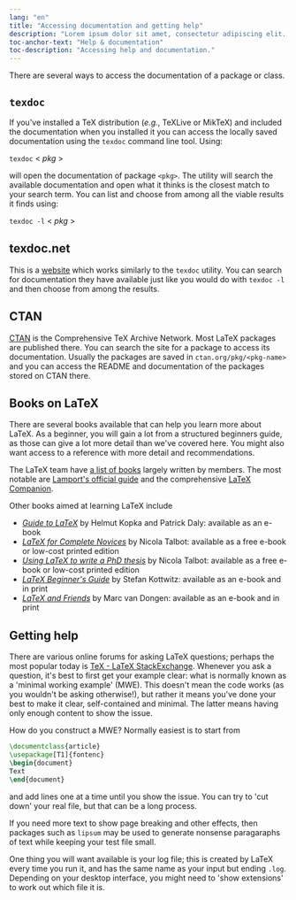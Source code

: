 ```yaml
---
lang: "en"
title: "Accessing documentation and getting help"
description: "Lorem ipsum dolor sit amet, consectetur adipiscing elit. Pellentesque felis orci, faucibus eget sollicitudin vel, varius eget ipsum. Duis sed sodales leo."
toc-anchor-text: "Help & documentation"
toc-description: "Accessing help and documentation."
---
```



There are several ways to access the documentation of a package or class.

## `texdoc`

If you've installed a TeX distribution (_e.g._, TeXLive or MikTeX) and included
the documentation when you installed it you can access the locally saved
documentation using the `texdoc` command line tool. Using:


`texdoc` < _pkg_ >


will open the documentation of package `<pkg>`. The utility will search the
available documentation and open what it thinks is the closest match to your
search term. You can list and choose from among all the viable results it finds
using:


`texdoc -l` < _pkg_ >


## texdoc.net

This is a [website](https://texdoc.net/) which works similarly to the `texdoc` utility. You can search
for documentation they have available just like you would do with `texdoc -l`
and then choose from among the results.


## CTAN

[CTAN](https://www.ctan.org) is the Comprehensive TeX Archive Network. Most LaTeX packages are published
there. You can search the site for a package to access its
documentation. Usually the packages are saved in `ctan.org/pkg/<pkg-name>`
and you can access the README and documentation of the packages stored on CTAN
there.

## Books on LaTeX

There are several books available that can help you learn more about LaTeX.
As a beginner, you will gain a lot from a structured beginners guide, as
those can give a lot more detail than we've covered here. You might also
want access to a reference with more detail and recommendations.

The LaTeX team have [a list of books](https://www.latex-project.org/help/books/)
largely written by members. The most notable are [Lamport's official
guide](https://www.informit.com/store/latex-a-document-preparation-system-9780201529838)
and the comprehensive
[LaTeX Companion](https://www.informit.com/store/latex-companion-9780201362992).

Other books aimed at learning LaTeX include

- [_Guide to
  LaTeX_](https://www.informit.com/store/guide-to-latex-9780132651714) by Helmut
  Kopka and Patrick Daly: available as an e-book
- [_LaTeX for Complete Novices_](https://www.dickimaw-books.com/latex/novices/) by
  Nicola Talbot: available as a free e-book or low-cost printed edition
- [_Using LaTeX to write a PhD
  thesis_](https://www.dickimaw-books.com/latex/thesis/) by
  Nicola Talbot: available as a free e-book or low-cost printed edition
- [_LaTeX Beginner's Guide_](https://www.packtpub.com/gb/hardware-and-creative/latex-beginners-guide)
  by Stefan Kottwitz: available as an e-book and in print
- [_LaTeX and Friends_](https://www.springer.com/gp/book/9783642238154) by
  Marc van Dongen: available as an e-book and in print

## Getting help

There are various online forums for asking LaTeX questions; perhaps the most
popular today is [TeX - LaTeX StackExchange](https://tex.stackexchange.com).
Whenever you ask a question, it's best to first get your example clear: what is
normally known as a 'minimal working example' (MWE). This doesn't mean the code
works (as you wouldn't be asking otherwise!), but rather it means you've done
your best to make it clear, self-contained and minimal. The latter means
having only enough content to show the issue.

How do you construct a MWE? Normally easiest is to start from

```latex
\documentclass{article}
\usepackage[T1]{fontenc}
\begin{document}
Text
\end{document}
```

and add lines one at a time until you show the issue. You can try to
'cut down' your real file, but that can be a long process.

If you need more text to show page breaking and other effects, then
packages such as `lipsum` may be used to generate nonsense paragaraphs
of text while keeping your test file small.


One thing you will want available is your log file; this is created by LaTeX
every time you run it, and has the same name as your input but ending `.log`.
Depending on your desktop interface, you might need to 'show extensions' to
work out which file it is.
